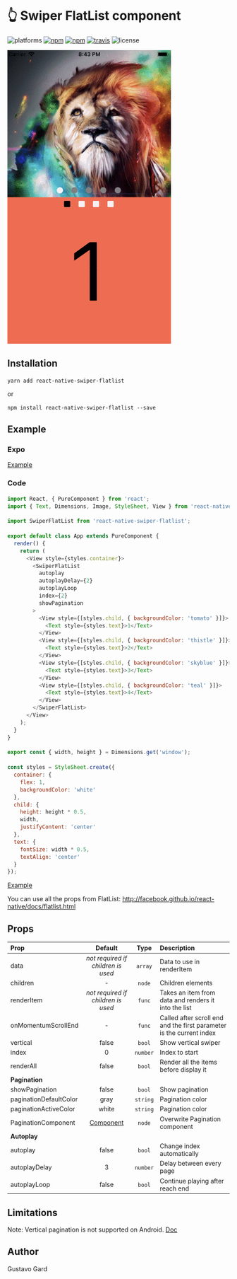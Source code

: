# :point_up_2: Swiper FlatList component

![platforms](https://img.shields.io/badge/platforms-Android%20|%20iOS-brightgreen.svg)
[![npm](https://img.shields.io/npm/v/react-native-swiper-flatlist.svg)](https://www.npmjs.com/package/react-native-swiper-flatlist)
[![npm](https://img.shields.io/npm/dm/react-native-swiper-flatlist.svg)](https://www.npmjs.com/package/react-native-swiper-flatlist)
[![travis](https://travis-ci.org/gusgard/react-native-swiper-flatlist.svg?branch=master)](https://travis-ci.org/gusgard/react-native-swiper-flatlist)
![license](https://img.shields.io/npm/l/react-native-swiper-flatlist.svg)

![Demo](https://raw.githubusercontent.com/gusgard/react-native-swiper-flatlist/master/demo.gif)

## Installation

```
yarn add react-native-swiper-flatlist
```

or

```
npm install react-native-swiper-flatlist --save
```


## Example

### Expo

[Example](https://snack.expo.io/@gusgard/react-native-swiper-flatlist)

### Code

```js
import React, { PureComponent } from 'react';
import { Text, Dimensions, Image, StyleSheet, View } from 'react-native';

import SwiperFlatList from 'react-native-swiper-flatlist';

export default class App extends PureComponent {
  render() {
    return (
      <View style={styles.container}>
        <SwiperFlatList
          autoplay
          autoplayDelay={2}
          autoplayLoop
          index={2}
          showPagination
        >
          <View style={[styles.child, { backgroundColor: 'tomato' }]}>
            <Text style={styles.text}>1</Text>
          </View>
          <View style={[styles.child, { backgroundColor: 'thistle' }]}>
            <Text style={styles.text}>2</Text>
          </View>
          <View style={[styles.child, { backgroundColor: 'skyblue' }]}>
            <Text style={styles.text}>3</Text>
          </View>
          <View style={[styles.child, { backgroundColor: 'teal' }]}>
            <Text style={styles.text}>4</Text>
          </View>
        </SwiperFlatList>
      </View>
    );
  }
}

export const { width, height } = Dimensions.get('window');

const styles = StyleSheet.create({
  container: {
    flex: 1,
    backgroundColor: 'white'
  },
  child: {
    height: height * 0.5,
    width,
    justifyContent: 'center'
  },
  text: {
    fontSize: width * 0.5,
    textAlign: 'center'
  }
});
```

[Example](./example/README.md)

You can use all the props from FlatList: http://facebook.github.io/react-native/docs/flatlist.html

## Props

| Prop                   |                      Default                      |   Type   | Description                                                          |
| :--------------------- | :-----------------------------------------------: | :------: | :------------------------------------------------------------------- |
| data                   |        _not required if children is used_         | `array`  | Data to use in renderItem                                            |
| children               |                         -                         |  `node`  | Children elements                                                    |
| renderItem             |        _not required if children is used_         |  `func`  | Takes an item from data and renders it into the list                 |
| onMomentumScrollEnd    |                         -                         |  `func`  | Called after scroll end and the first parameter is the current index |
| vertical               |                       false                       |  `bool`  | Show vertical swiper                                                 |
| index                  |                         0                         | `number` | Index to start                                                       |
| renderAll              |                       false                       |  `bool`  | Render all the items before display it                               |
| **Pagination**         |
| showPagination         |                       false                       |  `bool`  | Show pagination                                                      |
| paginationDefaultColor |                       gray                        | `string` | Pagination color                                                     |
| paginationActiveColor  |                       white                       | `string` | Pagination color                                                     |
| PaginationComponent    | [Component](./src/components/Pagination/index.js) |  `node`  | Overwrite Pagination component                                       |
| **Autoplay**           |
| autoplay               |                       false                       |  `bool`  | Change index automatically                                           |
| autoplayDelay          |                         3                         | `number` | Delay between every page                                             |
| autoplayLoop           |                       false                       |  `bool`  | Continue playing after reach end                                     |

<!--
autoplayDirection: PropTypes.bool.isRequired,  -->

## Limitations

Note: Vertical pagination is not supported on Android.
[Doc](https://github.com/facebook/react-native/blob/a48da14800013659e115bf2b58e31aa396e678e5/Libraries/Components/ScrollView/ScrollView.js#L274)

## Author

Gustavo Gard
